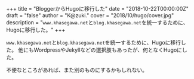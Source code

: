 +++
title = "BloggerからHugoに移行した"
date = "2018-10-22T00:00:00Z"
draft = "false"
author = "K@zuki."
cover = "2018/10/hugo/cover.jpg"
description = "`www.khasegawa.net`と`blog.khasegawa.net`を統一するために、Hugoに移行した。"
+++

`www.khasegawa.net`と`blog.khasegawa.net`を統一するために、Hugoに移行した。
他にもWordpressやJekyllなどの選択肢もあったが、何となくHugoにした。

不便なところがあれば、また別のものにするかもしれない。
